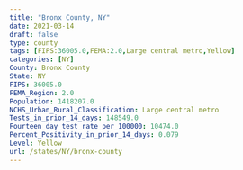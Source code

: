 ```yaml
---
title: "Bronx County, NY"
date: 2021-03-14
draft: false
type: county
tags: [FIPS:36005.0,FEMA:2.0,Large central metro,Yellow]
categories: [NY]
County: Bronx County
State: NY
FIPS: 36005.0
FEMA_Region: 2.0
Population: 1418207.0
NCHS_Urban_Rural_Classification: Large central metro
Tests_in_prior_14_days: 148549.0
Fourteen_day_test_rate_per_100000: 10474.0
Percent_Positivity_in_prior_14_days: 0.079
Level: Yellow
url: /states/NY/bronx-county
---
```



